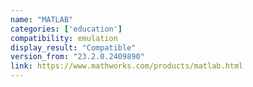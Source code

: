 ```yaml
---
name: "MATLAB"
categories: ['education']
compatibility: emulation
display_result: "Compatible"
version_from: "23.2.0.2409890"
link: https://www.mathworks.com/products/matlab.html
---
```


